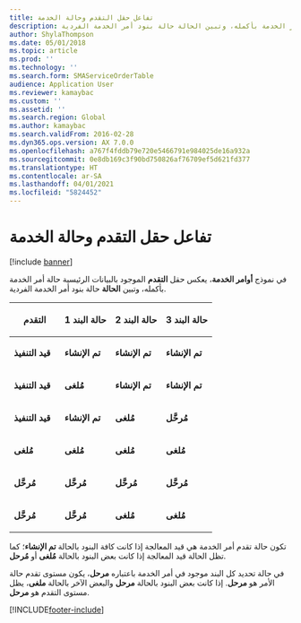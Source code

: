 ```yaml
---
title: تفاعل حقل التقدم وحالة الخدمة
description: في نموذج أوامر الخدمة، يعرض حقل التقدم الموجود بالبيانات الرئيسية حالة أمر الخدمة بأكمله، وتبين الحالة حالة بنود أمر الخدمة الفردية.
author: ShylaThompson
ms.date: 05/01/2018
ms.topic: article
ms.prod: ''
ms.technology: ''
ms.search.form: SMAServiceOrderTable
audience: Application User
ms.reviewer: kamaybac
ms.custom: ''
ms.assetid: ''
ms.search.region: Global
ms.author: kamaybac
ms.search.validFrom: 2016-02-28
ms.dyn365.ops.version: AX 7.0.0
ms.openlocfilehash: a767f4fddb79e720e5466791e984025de16a932a
ms.sourcegitcommit: 0e8db169c3f90bd750826af76709ef5d621fd377
ms.translationtype: HT
ms.contentlocale: ar-SA
ms.lasthandoff: 04/01/2021
ms.locfileid: "5824452"
---
```

# <a name="service-status-and-progress-field-interaction"></a>تفاعل حقل التقدم وحالة الخدمة 

[!include [banner](../includes/banner.md)]


في نموذج **أوامر الخدمة**، يعكس حقل **التقدم** الموجود بالبيانات الرئيسية حالة أمر الخدمة بأكمله، وتبين **الحالة** حالة بنود أمر الخدمة الفردية.

<table>
<colgroup>
<col style="width: 25%" />
<col style="width: 25%" />
<col style="width: 25%" />
<col style="width: 25%" />
</colgroup>
<thead>
<tr class="header">
<th><p>التقدم</p></th>
<th><p>حالة البند 1</p></th>
<th><p>حالة البند 2</p></th>
<th><p>حالة البند 3</p></th>
</tr>
</thead>
<tbody>
<tr class="odd">
<td><p><strong>قيد التنفيذ</strong></p></td>
<td><p><strong>تم الإنشاء</strong></p></td>
<td><p><strong>تم الإنشاء</strong></p></td>
<td><p><strong>تم الإنشاء</strong></p></td>
</tr>
<tr class="even">
<td><p><strong>قيد التنفيذ</strong></p></td>
<td><p><strong>مُلغى</strong></p></td>
<td><p><strong>تم الإنشاء</strong></p></td>
<td><p><strong>تم الإنشاء</strong></p></td>
</tr>
<tr class="odd">
<td><p><strong>قيد التنفيذ</strong></p></td>
<td><p><strong>تم الإنشاء</strong></p></td>
<td><p><strong>مُلغى</strong></p></td>
<td><p><strong>مُرحَّل</strong></p></td>
</tr>
<tr class="even">
<td><p><strong>مُلغى</strong></p></td>
<td><p><strong>مُلغى</strong></p></td>
<td><p><strong>مُلغى</strong></p></td>
<td><p><strong>مُلغى</strong></p></td>
</tr>
<tr class="odd">
<td><p><strong>مُرحَّل</strong></p></td>
<td><p><strong>مُرحَّل</strong></p></td>
<td><p><strong>مُرحَّل</strong></p></td>
<td><p><strong>مُرحَّل</strong></p></td>
</tr>
<tr class="even">
<td><p><strong>مُرحَّل</strong></p></td>
<td><p><strong>مُرحَّل</strong></p></td>
<td><p><strong>مُلغى</strong></p></td>
<td><p><strong>مُلغى</strong></p></td>
</tr>
</tbody>
</table>


تكون حالة تقدم أمر الخدمة هي قيد المعالجة إذا كانت كافة البنود بالحالة **تم الإنشاء**؛ كما تظل الحالة قيد المعالجة إذا كانت بعض البنود بالحالة **مُلغى** أو **مُرحل**.

في حالة تحديد كل البند موجود في أمر الخدمة باعتباره **مرحل**، يكون مستوى تقدم حالة الأمر هو **مرحل**. إذا كانت بعض البنود بالحالة **مرحل** والبعض الآخر بالحالة **ملغى**، يظل مستوى التقدم هو **مرحل**.

  




[!INCLUDE[footer-include](../../includes/footer-banner.md)]